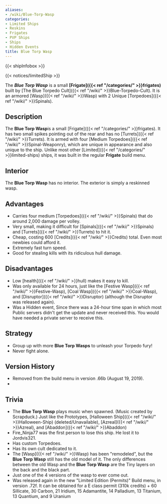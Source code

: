 ```yaml
---
aliases:
- /wiki/Blue-Torp-Wasp
categories:
- Limited Ships
- Reskins
- Frigates
- PVP Ships
- Ships
- Hidden Events
title: Blue Torp Wasp
---  
```


{{< shipInfobox >}}   

{{< notices/limitedShip >}} 

The **_Blue Torp Wasp_** is a small **[Frigate]({{< ref "/categories/" >}}frigates)** built by [The Blue Torpedo Cult]({{< ref "/wiki/" >}}Blue-Torpedo-Cult). It is an armored [Wasp]({{< ref "/wiki/" >}}Wasp) with 2 Unique [Torpedoes]({{< ref "/wiki/" >}}Spinals).

## Description

The **Blue Torp Wasp**is a small [Frigate]({{< ref "/categories/" >}}frigates). It has two small spikes pointing out of the rear and has no [Turrets]({{< ref "/wiki/" >}}Turrets). It is armed with four [Medium Torpedoes]({{< ref "/wiki/" >}}Spinal-Weaponry), which are unique in appearance and also unique to the ship. Unlike most other [Limited]({{< ref "/categories/" >}}limited-ships) ships, it was built in the regular **Frigate** build menu.

## Interior

The **Blue Torp Wasp** has no interior. The exterior is simply a reskinned wasp.

## Advantages

- Carries four medium [Torpedoes]({{< ref "/wiki/" >}}Spinals) that do around 2,000 damage per volley.
- Very small, making it difficult for [Spinals]({{< ref "/wiki/" >}}Spinals) and [Turrets]({{< ref "/wiki/" >}}Turrets) to hit it.
- Cheap, costing 600 [Credits]({{< ref "/wiki/" >}}Credits) total. Even most newbies could afford it.
- Extremely fast turn speed.
- Good for stealing kills with its ridiculous hull damage.

## Disadvantages

- Low [health]({{< ref "/wiki/" >}}hull) makes it easy to kill.
- Was only available for 24 hours, just like the [Festive Wasp]({{< ref "/wiki/" >}}Festive-Wasp), [Coal Wasp]({{< ref "/wiki/" >}}Coal-Wasp), and [Disruptor]({{< ref "/wiki/" >}}Disruptor) (although the Disruptor was released again).
- Was a Hidden event, Since there was a 24-hour time span in which most Public servers didn't get the update and never received this. You would have needed a private server to receive this.

## Strategy

- Group up with more **Blue Torp Wasps** to unleash your Torpedo fury!
- Never fight alone.

## Version History 

- Removed from the build menu in version .66b (August 19, 2019).
-

## Trivia

- The **Blue Torp Wasp** plays music when spawned. (Music created by Scrapduck.) Just like the Prototypes, [Halloween Ship]({{< ref "/wiki/" >}}Halloween-Ship) (deleted/Unavailable), [Azreal]({{< ref "/wiki/" >}}Azreal), and [Abaddon]({{< ref "/wiki/" >}}Abaddon)
- Fire_Ninja77 was the first person to lose this ship. He lost it to Jordvis321.
- Has custom Torpedoes.
- Has its own cult dedicated to it.
- The [Wasp]({{< ref "/wiki/" >}}Wasp) has been "remodeled", but the **Blue Torp Wasp** still has the old model of it. The only differences between the old Wasp and the **Blue Torp Wasp** are the Tiny layers on the back and the black part.
- Just one of the 4 versions of the wasp to ever come out.
- Was released again in the new "Limited Edition (Permits)" Build menu, in version .72f. It can be obtained for a E class permit (310k credits) + 60 Sillicate, 30 Carbon, 21 Iridium, 15 Adamantite, 14 Palladium, 13 Titanium, 13 Quantium, and 9 Uranium